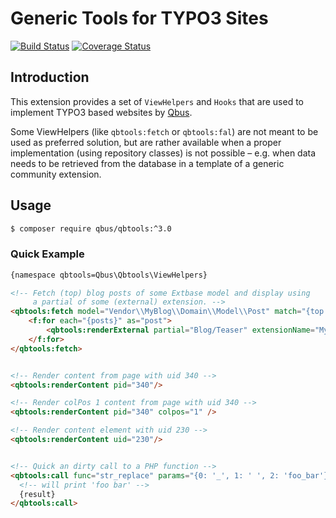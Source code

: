 Generic Tools for TYPO3 Sites
=============================

[![Build Status](https://api.travis-ci.org/qbus-agentur/qbtools.png)](https://travis-ci.org/qbus-agentur/qbtools)
[![Coverage Status](https://coveralls.io/repos/github/qbus-agentur/qbtools/badge.svg)](https://coveralls.io/github/qbus-agentur/qbtools)

Introduction
------------

This extension provides a set of `ViewHelpers` and `Hooks` that are used
to implement TYPO3 based websites by [Qbus](https://www.qbus.de/).

Some ViewHelpers (like `qbtools:fetch` or `qbtools:fal`) are not meant
to be used as preferred solution, but are rather available when a proper
implementation (using repository classes) is not possible – e.g. when
data needs to be retrieved from the database in a template of a generic
community extension.

Usage
-----

```sh
$ composer require qbus/qbtools:^3.0
```

### Quick Example

```html
{namespace qbtools=Qbus\Qbtools\ViewHelpers}

<!-- Fetch (top) blog posts of some Extbase model and display using
     a partial of some (external) extension. -->
<qbtools:fetch model="Vendor\\MyBlog\\Domain\\Model\\Post" match="{top: 1}" as="posts">
    <f:for each="{posts}" as="post">
        <qbtools:renderExternal partial="Blog/Teaser" extensionName="MyBlog" arguments="{post: post}"/>
    </f:for>
</qbtools:fetch>


<!-- Render content from page with uid 340 -->
<qbtools:renderContent pid="340"/>

<!-- Render colPos 1 content from page with uid 340 -->
<qbtools:renderContent pid="340" colpos="1" />

<!-- Render content element with uid 230 -->
<qbtools:renderContent uid="230"/>


<!-- Quick an dirty call to a PHP function -->
<qbtools:call func="str_replace" params="{0: '_', 1: ' ', 2: 'foo_bar'}" as="result">
  <!-- will print 'foo bar' -->
  {result}
</qbtools:call>
```
